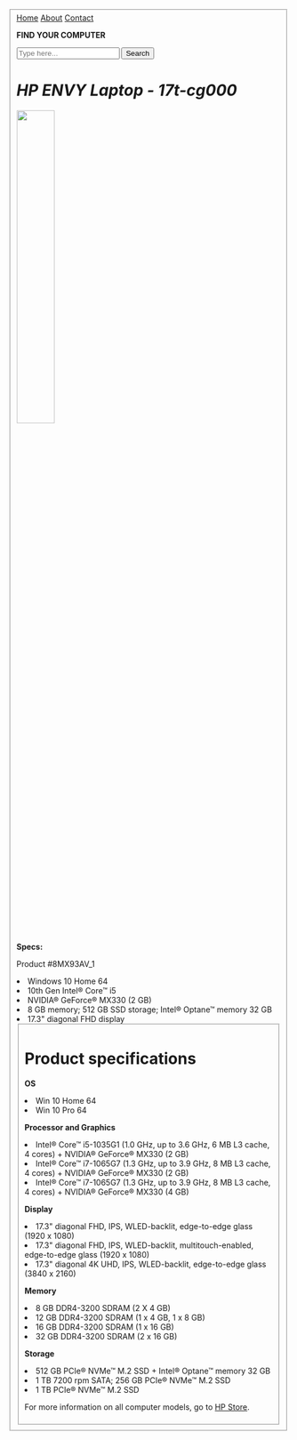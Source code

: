 <html lang="en">
<head>
  <meta charset="utf-8">
  <title>COMPUTER SPECIFICATIONS</title>
  <meta name="description" content="The HTML5 Herald">
  <meta name="author" content="SitePoint">
  
  <fieldset/>
  <div class="topnav">
  <a class="active" href="#home">Home</a>
  <a href="#about">About</a>
  <a href="#contact">Contact</a>
  
  
  <p><b>FIND YOUR COMPUTER</b></p>
  <input type="text" placeholder="Type here...">
  <button>Search</button>
  
  <h1><i>HP ENVY Laptop - 17t-cg000</i></h1>
  
  <p><img src="https://images-na.ssl-images-amazon.com/images/I/61AbeDthZUL._AC_SL1200_.jpg" style="width: 38%"></p>
  

  <p><b>Specs: </b></p>
  <p>Product #8MX93AV_1</p>
<li> Windows 10 Home 64
<li>10th Gen Intel® Core™ i5
<li>NVIDIA® GeForce® MX330 (2 GB)
<li>8 GB memory; 512 GB SSD storage; Intel® Optane™ memory 32 GB
<li>17.3" diagonal FHD display
<fieldset/>

<h1>Product specifications</h1>
<p><b>OS</b></p>
<li>Win 10 Home 64
<li>Win 10 Pro 64

<p><b>Processor and Graphics</b><p>
<li>Intel® Core™ i5-1035G1 (1.0 GHz, up to 3.6 GHz, 6 MB L3 cache, 4 cores) + NVIDIA® GeForce® MX330 (2 GB)
<li>Intel® Core™ i7-1065G7 (1.3 GHz, up to 3.9 GHz, 8 MB L3 cache, 4 cores) + NVIDIA® GeForce® MX330 (2 GB)
<li>Intel® Core™ i7-1065G7 (1.3 GHz, up to 3.9 GHz, 8 MB L3 cache, 4 cores) + NVIDIA® GeForce® MX330 (4 GB)

<p><b>Display</b><p>
<li>17.3" diagonal FHD, IPS, WLED-backlit, edge-to-edge glass (1920 x 1080)
<li>17.3" diagonal FHD, IPS, WLED-backlit, multitouch-enabled, edge-to-edge glass (1920 x 1080)
<li>17.3" diagonal 4K UHD, IPS, WLED-backlit, edge-to-edge glass (3840 x 2160)
 
 <p><b>Memory</b><p>
<li> 8 GB DDR4-3200 SDRAM (2 X 4 GB)
<li>12 GB DDR4-3200 SDRAM (1 x 4 GB, 1 x 8 GB)
<li>16 GB DDR4-3200 SDRAM (1 x 16 GB)
<li>32 GB DDR4-3200 SDRAM (2 x 16 GB)

<p><b>Storage</b><p>
<li>512 GB PCIe® NVMe™ M.2 SSD + Intel® Optane™ memory 32 GB
<li>1 TB 7200 rpm SATA; 256 GB PCIe® NVMe™ M.2 SSD
<li>1 TB PCIe® NVMe™ M.2 SSD


 
  <p>For more information on all computer models, go to <a href="https://store.hp.com/us/en"> HP Store</a>.</p>
  
  
  
  <style>
  </style>
</head>
<body>
</body>
</html>
